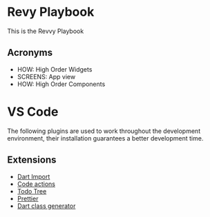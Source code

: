 # Revy Playbook

This is the Revvy Playbook

## Acronyms

- HOW: High Order Widgets
- SCREENS: App view
- HOW: High Order Components

# VS Code
The following plugins are used to work throughout the development environment, their installation guarantees a better development time.
## Extensions
- [Dart Import](https://marketplace.visualstudio.com/items?itemName=luanpotter.dart-import)
- [Code actions](https://code.visualstudio.com/docs/editor/refactoring)
- [Todo Tree](https://marketplace.visualstudio.com/items?itemName=Gruntfuggly.todo-tree)
- [Prettier](https://prettier.io/docs/en/plugins.html)
- [Dart class generator](https://plugins.jetbrains.com/plugin/12429-dart-data-class)


